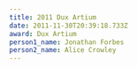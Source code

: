 ```yaml
---
title: 2011 Dux Artium
date: 2011-11-30T20:39:18.733Z
award: Dux Artium
person1_name: Jonathan Forbes
person2_name: Alice Crowley
---
```


